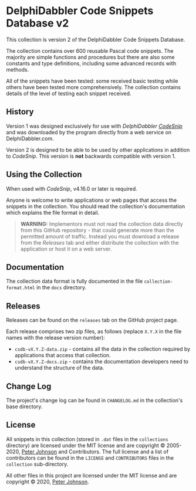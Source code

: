 # DelphiDabbler Code Snippets Database v2

This collection is version 2 of the DelphiDabbler Code Snippets Database.

The collection contains over 600 reusable Pascal code snippets. The majority are simple functions and procedures but there are also some constants and type definitions, including some advanced records with methods.

All of the snippets have been tested: some received basic testing while others have been tested more comprehensively. The collection contains details of the level of testing each snippet received.

## History

Version 1 was designed exclusively for use with _DelphiDabbler [CodeSnip](https://github.com/delphidabbler/codesnip)_ and was downloaded by the program directly from a web service on DelphiDabbler.com.

Version 2 is designed to be able to be used by other applications in addition to _CodeSnip_. This version is **not** backwards compatible with version 1.

## Using the Collection

When used with _CodeSnip_, v4.16.0 or later is required.

Anyone is welcome to write applications or web pages that access the snippets in the collection. You should read the collection's documentation which explains the file format in detail.

> **WARNING:** Implementors must not read the collection data directly from this GitHub repository - that could generate more than the permitted amount of traffic. Instead you must download a release from the _Releases_ tab and either distribute the collection with the application or host it on a web server.

## Documentation

The collection data format is fully documented in the file `collection-format.html` in the `docs` directory.

## Releases

Releases can be found on the `releases` tab on the GitHub project page.

Each release comprises two zip files, as follows (replace `X.Y.X` in the file names with the release version number):

  * `csdb-vX.Y.Z-data.zip` - contains all the data in the collection required by applications that access that collection.
  * `csdb-vX.Y.Z-docs.zip` - contains the documentation developers need to understand the structure of the data.

## Change Log

The project's change log can be found in `CHANGELOG.md` in the collection's base directory.

## License

All snippets in this collection (stored in `.dat` files in the `collections` directory) are licensed under the MIT license and are copyright © 2005-2020, [Peter Johnson](https://gravatar.com/delphidabbler) and Contributors. The full license and a list of contributors can be found in the `LICENSE` and `CONTRIBUTORS` files in the `collection` sub-directory.

All other files in this project are licensed under the MIT license and are copyright © 2020, [Peter Johnson](https://gravatar.com/delphidabbler).
